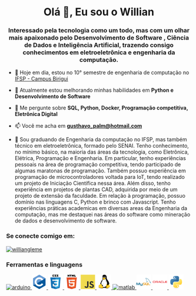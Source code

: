 <h1 align="center">Olá 👋, Eu sou o Willian</h1>
<h3 align="center">Interessado pela tecnologia como um todo, mas com um olhar mais apaixonado pelo Desenvolvimento de Software , Ciência de Dados e Inteligência Artificial, trazendo consigo conhecimentos em eletroeletrônica e engenharia da computação.</h3>

- 🔭 Hoje em dia, estou no 10° semestre de engenharia de computação no [IFSP - Campus Birigui](https://bri.ifsp.edu.br/)

- 🌱 Atualmente estou melhorando minhas habilidades em **Python e Desenvolvimento de Software**

- 💬 Me pergunte sobre **SQL, Python, Docker, Programação competitiva, Eletrônica Digital**

- 📫 Você me acha em **gusthavo_palm@hotmail.com**
  
- 📄 Sou  graduando de Engenharia da computação no IFSP, mas também técnico em eletroeletrônica, formado pelo SENAI. Tenho conhecimento, no mínimo básico, na maioria das áreas da tecnologia, como Eletrônica, Elétrica, Programação e Engenharia. Em particular, tenho experiências pessoais na área de programação competitiva, tendo participado de algumas maratonas de programação. Também possuo experiência em programação de microcontroladores voltada para IoT, tendo realizado um projeto de Iniciação Científica nessa área. Além disso, tenho experiência em projetos de plantas CAD, adquirida por meio de um projeto de extensão da faculdade. Em relação à programação, possuo domínio nas linguagens C, Python e brinco com Javascript. Tenho experiências práticas academicas em diversas areas da Engenharia da computação, mas me destaquei nas áreas do software como mineração de dados e desenvolvimento de software.


<h3 align="left">Se conecte comigo em:</h3>
<p align="left">
<a href="https://linkedin.com/in/williangleme" target="blank"><img align="center" src="https://raw.githubusercontent.com/rahuldkjain/github-profile-readme-generator/master/src/images/icons/Social/linked-in-alt.svg" alt="williangleme" height="30" width="40" /></a>
</p>

<h3 align="left">Ferramentas e linguagens</h3>
<p align="left"> <a href="https://www.arduino.cc/" target="_blank" rel="noreferrer"> <img src="https://cdn.worldvectorlogo.com/logos/arduino-1.svg" alt="arduino" width="40" height="40"/> </a> <a href="https://www.cprogramming.com/" target="_blank" rel="noreferrer"> <img src="https://raw.githubusercontent.com/devicons/devicon/master/icons/c/c-original.svg" alt="c" width="40" height="40"/> </a> <a href="https://www.w3schools.com/css/" target="_blank" rel="noreferrer"> <img src="https://raw.githubusercontent.com/devicons/devicon/master/icons/css3/css3-original-wordmark.svg" alt="css3" width="40" height="40"/> </a> <a href="https://www.w3.org/html/" target="_blank" rel="noreferrer"> <img src="https://raw.githubusercontent.com/devicons/devicon/master/icons/html5/html5-original-wordmark.svg" alt="html5" width="40" height="40"/> </a> <a href="https://developer.mozilla.org/en-US/docs/Web/JavaScript" target="_blank" rel="noreferrer"> <img src="https://raw.githubusercontent.com/devicons/devicon/master/icons/javascript/javascript-original.svg" alt="javascript" width="40" height="40"/> </a> <a href="https://www.linux.org/" target="_blank" rel="noreferrer"> <img src="https://raw.githubusercontent.com/devicons/devicon/master/icons/linux/linux-original.svg" alt="linux" width="40" height="40"/> </a> <a href="https://www.mathworks.com/" target="_blank" rel="noreferrer"> <img src="https://upload.wikimedia.org/wikipedia/commons/2/21/Matlab_Logo.png" alt="matlab" width="40" height="40"/> </
a> <a href="https://www.mysql.com/" target="_blank" rel="noreferrer"> <img src="https://raw.githubusercontent.com/devicons/devicon/master/icons/mysql/mysql-original-wordmark.svg" alt="mysql" width="40" height="40"/> </a> <a href="https://www.oracle.com/" target="_blank" rel="noreferrer"> <img src="https://raw.githubusercontent.com/devicons/devicon/master/icons/oracle/oracle-original.svg" alt="oracle" width="40" height="40"/> </a> <a href="https://www.python.org" target="_blank" rel="noreferrer"> <img src="https://raw.githubusercontent.com/devicons/devicon/master/icons/python/python-original.svg" alt="python" width="40" height="40"/> </a> </p>
